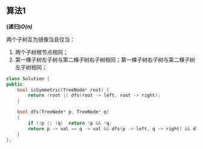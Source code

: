 ## 算法1

**(递归)*O(n)***

两个子树互为镜像当且仅当：

1. 两个子树根节点相同；
2. 第一棵子树左子树与第二棵子树右子树相同；第一棵子树右子树与第二棵子树左子树相同；

```CPP
class Solution {
public:
    bool isSymmetric(TreeNode* root) {
        return !root || dfs(root -> left, root -> right);
    }

    bool dfs(TreeNode* p, TreeNode* q)
    {
        if (!p || !q)  return !p && !q;
        return p -> val == q -> val && dfs(p -> left, q -> right) && dfs(p -> right, q -> left);
    }
};
```
